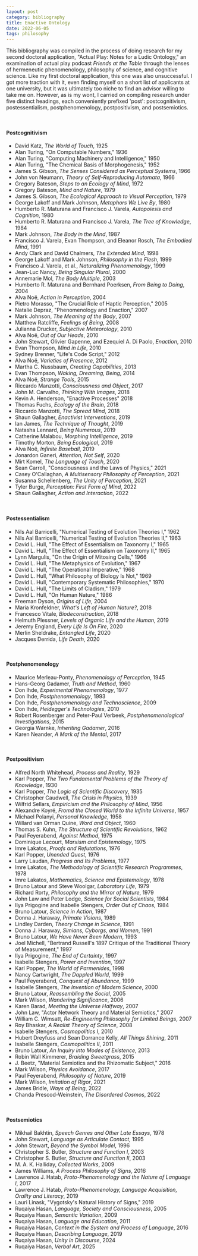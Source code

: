 ```yaml
---
layout: post
category: bibliography
title: Enactive Ontology
date: 2022-06-05
tags: philosophy
---
```


This bibliography was compiled in the process of doing research for my second doctoral application, "Actual Play: Notes for a Ludic Ontology," an examination of actual play podcast *Friends at the Table* through the lenses of hermeneutic phenomenology, philosophy of science, and cognitive science. Like my first doctoral application, this one was also unsuccessful. I got more traction with it, even finding myself on a short list of applicants at one university, but it was ultimately too niche to find an advisor willing to take me on. However, as is my wont, I carried on compiling research under five distinct headings, each conveniently prefixed 'post': postcognitivism, postessentialism, postphenomenology, postpositivism, and postsemiotics.

<br>


#### Postcognitivism

* David Katz, *The World of Touch*, 1925
* Alan Turing, "On Computable Numbers," 1936
* Alan Turing, "Computing Machinery and Intelligence," 1950
* Alan Turing, "The Chemical Basis of Morphogenesis," 1952
* James S. Gibson, *The Senses Considered as Perceptual Systems*, 1966
* John von Neumann, *Theory of Self-Reproducing Automata*, 1966
* Gregory Bateson, *Steps to an Ecology of Mind*, 1972
* Gregory Bateson, *Mind and Nature*, 1979
* James S. Gibson, *The Ecological Approach to Visual Perception*, 1979
* George Lakoff and Mark Johnson, *Metaphors We Live By*, 1980
* Humberto R. Maturana and Francisco J. Varela, *Autopoiesis and Cognition*, 1980
* Humberto R. Maturana and Francisco J. Varela, *The Tree of Knowledge*, 1984
* Mark Johnson, *The Body in the Mind*, 1987
* Francisco J. Varela, Evan Thompson, and Eleanor Rosch, *The Embodied Mind*, 1991
* Andy Clark and David Chalmers, *The Extended Mind*, 1998
* George Lakoff and Mark Johnson, *Philosophy in the Flesh*, 1999
* Francisco J. Varela, et al., *Naturalizing Phenomenology*, 1999
* Jean-Luc Nancy, *Being Singular Plural*, 2000
* Annemarie Mol, *The Body Multiple*, 2003
* Humberto R. Maturana and Bernhard Poerksen, *From Being to Doing*, 2004
* Alva Noë, *Action in Perception*, 2004
* Pietro Morasso, "The Crucial Role of Haptic Perception," 2005
* Natalie Depraz, "Phenomenology and Enaction," 2007
* Mark Johnson, *The Meaning of the Body*, 2007
* Matthew Ratcliffe, *Feelings of Being*, 2008
* Julianna Drucker, *Subjective Meteorology*, 2010
* Alva Noë, *Out of Our Heads*, 2010
* John Stewart, Olivier Gapenne, and Ezequiel A. Di Paolo, *Enaction*, 2010
* Evan Thompson, *Mind in Life*, 2010
* Sydney Brenner, "Life's Code Script," 2012
* Alva Noë, *Varieties of Presence*, 2012
* Martha C. Nussbaum, *Creating Capabilities*, 2013
* Evan Thompson, *Waking, Dreaming, Being*, 2014
* Alva Noë, *Strange Tools*, 2015
* Riccardo Manzotti, *Consciousness and Object*, 2017
* John M. Carvalho, *Thinking With Images*, 2018
* Kevin A. Henderson, "Enactive Processes" 2018
* Thomas Fuchs, *Ecology of the Brain*, 2018
* Riccardo Manzotti, *The Spread Mind*, 2018
* Shaun Gallagher, *Enactivist Interventions*, 2019
* Ian James, *The Technique of Thought*, 2019
* Natasha Lennard, *Being Numerous*, 2019
* Catherine Malabou, *Morphing Intelligence*, 2019
* Timothy Morton, *Being Ecological*, 2019
* Alva Noë, *Infinite Baseball*, 2019
* Jonardon Ganeri, *Attention, Not Self*, 2020
* Mirt Komel, *The Language of Touch*, 2020
* Sean Carroll, "Consciousness and the Laws of Physics," 2021
* Casey O'Callaghan, *A Multisensory Philosophy of Perception*, 2021
* Susanna Schellenberg, *The Unity of Perception*, 2021
* Tyler Burge, *Perception: First Form of Mind*, 2022
* Shaun Gallagher, *Action and Interaction*, 2022

<br>


#### Postessentialism

* Nils Aal Barricelli, "Numerical Testing of Evolution Theories I," 1962
* Nils Aal Barricelli, "Numerical Testing of Evolution Theories II," 1963
* David L. Hull, "The Effect of Essentialism on Taxonomy I," 1965
* David L. Hull, "The Effect of Essentialism on Taxonomy II," 1965
* Lynn Margulis, "On the Origin of Mitosing Cells," 1966
* David L. Hull, "The Metaphysics of Evolution," 1967
* David L. Hull, "The Operational Imperative," 1968
* David L. Hull, "What Philosophy of Biology Is Not," 1969
* David L. Hull, "Contemporary Systematic Philosophies," 1970
* David L. Hull, "The Limits of Cladism," 1979
* David L. Hull, "On Human Nature," 1986
* Freeman Dyson, *Origins of Life*, 2004
* Maria Kronfeldner, *What's Left of Human Nature?*, 2018
* Francesco Vitale, *Biodeconstruction*, 2018
* Helmuth Plessner, *Levels of Organic Life and the Human*, 2019
* Jeremy England, *Every Life Is On Fire*, 2020
* Merlin Sheldrake, *Entangled Life*, 2020
* Jacques Derrida, *Life Death*, 2020

<br>


#### Postphenomenology

* Maurice Merleau-Ponty, *Phenomenology of Perception*, 1945
* Hans-Georg Gadamer, *Truth and Method*, 1960
* Don Ihde, *Experimental Phenomenology*, 1977
* Don Ihde, *Postphenomenology*, 1993
* Don Ihde, *Postphenomenology and Technoscience*, 2009
* Don Ihde, *Heidegger's Technologies*, 2010
* Robert Rosenberger and Peter-Paul Verbeek, *Postphenomenological Investigations*, 2015
* Georgia Warnke, *Inheriting Gadamer*, 2016
* Karen Neander, *A Mark of the Mental*, 2017

<br>


#### Postpositivism

* Alfred North Whitehead, *Process and Reality*, 1929
* Karl Popper, *The Two Fundamental Problems of the Theory of Knowledge*, 1930
* Karl Popper, *The Logic of Scientific Discovery*, 1935
* Christopher Caudwell, *The Crisis in Physics*, 1939
* Wilfrid Sellars, *Empiricism and the Philosophy of Mind*, 1956
* Alexandre Koyré, *Fromd the Closed World to the Infinite Universe*, 1957
* Michael Polanyi, *Personal Knowledge*, 1958
* Willard van Orman Quine, *Word and Object*, 1960
* Thomas S. Kuhn, *The Structure of Scientific Revolutions*, 1962
* Paul Feyerabend, *Against Method*, 1975
* Dominique Lecourt, *Marxism and Epistemology*, 1975
* Imre Lakatos, *Proofs and Refutations*, 1976
* Karl Popper, *Unended Quest*, 1976
* Larry Laudan, *Progress and Its Problems*, 1977
* Imre Lakatos, *The Methodology of Scientific Research Programmes*, 1978
* Imre Lakatos, *Mathematics, Science and Epistemology*, 1978
* Bruno Latour and Steve Woolgar, *Laboratory Life*, 1979
* Richard Rorty, *Philosophy and the Mirror of Nature*, 1979
* John Law and Peter Lodge, *Science for Social Scientists*, 1984
* Ilya Prigogine and Isabelle Stengers, *Order Out of Chaos*, 1984
* Bruno Latour, *Science in Action*, 1987
* Donna J. Haraway, *Primate Visions*, 1989
* Lindley Darden, *Theory Change in Science*, 1991
* Donna J. Haraway, *Simians, Cyborgs, and Women*, 1991
* Bruno Latour, *We Have Never Been Modern*, 1993
* Joel Michell, "Bertrand Russell's 1897 Critique of the Traditional Theory of Measurement," 1997
* Ilya Prigogine, *The End of Certainty*, 1997
* Isabelle Stengers, *Power and Invention*, 1997
* Karl Popper, *The World of Parmenides*, 1998
* Nancy Cartwright, *The Dappled World*, 1999
* Paul Feyerabend, *Conquest of Abundance*, 1999
* Isabelle Stengers, *The Invention of Modern Science*, 2000
* Bruno Latour, *Reassembling the Social*, 2005
* Mark Wilson, *Wandering Significance*, 2006
* Karen Barad, *Meeting the Universe Halfway*, 2007
* John Law, "Actor Network Theory and Material Semiotics," 2007
* William C. Wimsatt, *Re-Engineering Philosophy for Limited Beings*, 2007
* Roy Bhaskar, *A Realist Theory of Science*, 2008
* Isabelle Stengers, *Cosmopolitics I*, 2010
* Hubert Dreyfuss and Sean Dorrance Kelly, *All Things Shining*, 2011
* Isabelle Stengers, *Cosmopolitics II*, 2011
* Bruno Latour, *An Inquiry into Modes of Existence*, 2013
* Robin Wall Kimmerer, *Braiding Sweetgrass*, 2015
* J. Beetz, "Material Semiotics and the Rhizomatic Subject," 2016
* Mark Wilson, *Physics Avoidance*, 2017
* Paul Feyerabend, *Philosophy of Nature*, 2019
* Mark Wilson, *Imitation of Rigor*, 2021
* James Bridle, *Ways of Being*, 2022
* Chanda Prescod-Weinstein, *The Disordered Cosmos*, 2022

<br>


#### Postsemiotics

* Mikhail Bakhtin, *Speech Genres and Other Late Essays*, 1978
* John Stewart, *Language as Articulate Contact*, 1995
* John Stewart, *Beyond the Symbol Model*, 1996
* Christopher S. Butler, *Structure and Function I*, 2003
* Christopher S. Butler, *Structure and Function II*, 2003
* M. A. K. Halliday, *Collected Works*, 2009
* James Williams, *A Process Philosophy of Signs*, 2016
* Lawrence J. Hatab, *Proto-Phenomenology and the Nature of Language I*, 2017
* Lawrence J. Hatab, *Proto-Phenomenology, Language Acquisition, Orality and Literacy*, 2019
* Lauri Linask, "Vygotsky's Natural History of Signs," 2019
* Ruqaiya Hasan, *Language, Society and Consciousness*, 2005
* Ruqaiya Hasan, *Semantic Variation*, 2009
* Ruqaiya Hasan, *Language and Education*, 2011
* Ruqaiya Hasan, *Context in the System and Process of Language*, 2016
* Ruqaiya Hasan, *Describing Language*, 2019
* Ruqaiya Hasan, *Unity in Discourse*, 2024
* Ruqaiya Hasan, *Verbal Art*, 2025

<br>
